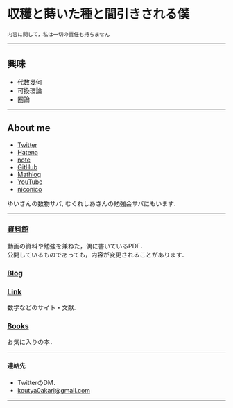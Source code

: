 <!-- Global site tag (gtag.js) - Google Analytics -->
<script async src="https://www.googletagmanager.com/gtag/js?id=UA-212193483-1"></script>
<script>
  window.dataLayer = window.dataLayer || [];
  function gtag(){dataLayer.push(arguments);}
  gtag('js', new Date());

  gtag('config', 'UA-212193483-1');
</script>

# 収穫と蒔いた種と間引きされる僕

`内容に関して，私は一切の責任も持ちません`


---

## 興味

 - 代数幾何<br />
 - 可換環論<br />
 - 圏論<br />
 
---

## About me

 - [Twitter](https://twitter.com/akari0koutya)
 - [Hatena](https://akari0koutya.hatenablog.com/)
 - [note](https://note.com/akari0koutya)
 - [GitHub](https://github.com/koutya0akari)
 - [Mathlog](https://mathlog.info/users/2413/articles)
 - [YouTube](https://www.youtube.com/channel/UCm2YF6FZXj_Han0ZHptdZbg)
 - [niconico](https://www.nicovideo.jp/user/84585102)
 
 ゆいさんの数物サバ, むぐれしあさんの勉強会サバにもいます.

---

### [資料館](documents)

動画の資料や勉強を兼ねた，偶に書いているPDF．<br />
公開しているものであっても，内容が変更されることがあります. <br />

### [Blog](Blog)

### [Link](link)
 数学などのサイト・文献. <br />

### [Books](Books)
 お気に入りの本．<br />

---

#### 連絡先

 - TwitterのDM．
 - koutya0akari@gmail.com


---